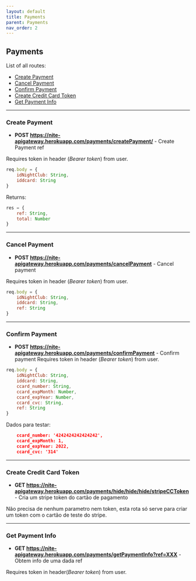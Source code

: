 ```yaml
---
layout: default
title: Payments
parent: Payments
nav_order: 2
---
```


## Payments

List of all routes:
* [Create Payment](#Create-Payment)
* [Cancel Payment](#Cancel-Payment)
* [Confirm Payment](#Confirm-Payment)
* [Create Credit Card Token](#Create-Credit-Card-Token)
* [Get Payment Info ](#Get-Payment-Info)
___

### Create Payment

* **POST https://nite-apigateway.herokuapp.com/payments/createPayment/** - Create Payment ref

Requires token in header (*Bearer token*) from user.

```js
req.body = {
    idNightClub: String,
    iddcard: String
} 
```

Returns:
```js
res = {
    ref: String,
    total: Number
}
```

___

### Cancel Payment

* **POST https://nite-apigateway.herokuapp.com/payments/cancelPayment** - Cancel payment

Requires token in header (*Bearer token*) from user.

```js
req.body = {
    idNightClub: String,
    iddcard: String,
    ref: String
} 
```

___

### Confirm Payment

* **POST https://nite-apigateway.herokuapp.com/payments/confirmPayment** - Confirm payment
Requires token in header (*Bearer token*) from user.

```js
req.body = {
    idNightClub: String,
    iddcard: String,
    ccard_number: String,
    ccard_expMonth: Number,
    ccard_expYear: Number,
    ccard_cvc: String,
    ref: String
} 
```

Dados para testar: 
```json
    ccard_number: '4242424242424242',
    ccard_expMonth: 1,
    ccard_expYear: 2022,
    ccard_cvc: '314'
```

___

### Create Credit Card Token

* **GET https://nite-apigateway.herokuapp.com/payments/hide/hide/hide/stripeCCToken** - Cria um stripe token do cartão de pagamento

Não precisa de nenhum parametro nem token, esta rota só serve para criar um token com o cartão de teste do stripe.

___

### Get Payment Info 

* **GET https://nite-apigateway.herokuapp.com/payments/getPaymentInfo?ref=XXX** - Obtem info de uma dada ref

Requires token in header(*Bearer token*) from user.